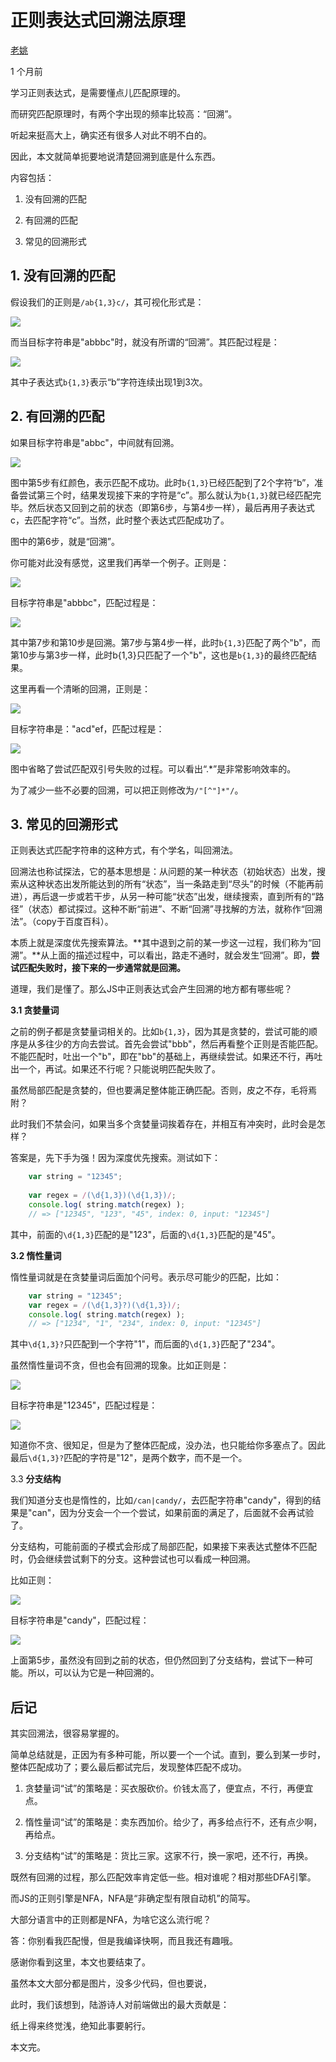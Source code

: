 # 正则表达式回溯法原理

[老姚][0]

1 个月前

学习正则表达式，是需要懂点儿匹配原理的。

而研究匹配原理时，有两个字出现的频率比较高：“回溯”。

听起来挺高大上，确实还有很多人对此不明不白的。

因此，本文就简单扼要地说清楚回溯到底是什么东西。

内容包括：

1. 没有回溯的匹配

2. 有回溯的匹配

3. 常见的回溯形式

## 1. 没有回溯的匹配

假设我们的正则是`/ab{1,3}c/`，其可视化形式是：

![][1]

而当目标字符串是"abbbc"时，就没有所谓的“回溯”。其匹配过程是：

![][2]

其中子表达式`b{1,3}`表示“b”字符连续出现1到3次。

## 2. 有回溯的匹配

如果目标字符串是"abbc"，中间就有回溯。

![][3]

图中第5步有红颜色，表示匹配不成功。此时`b{1,3}`已经匹配到了2个字符“b”，准备尝试第三个时，结果发现接下来的字符是“c”。那么就认为`b{1,3}`就已经匹配完毕。然后状态又回到之前的状态（即第6步，与第4步一样），最后再用子表达式c，去匹配字符“c”。当然，此时整个表达式匹配成功了。

图中的第6步，就是“回溯”。

你可能对此没有感觉，这里我们再举一个例子。正则是：

![][4]

目标字符串是"abbbc"，匹配过程是：

![][5]

其中第7步和第10步是回溯。第7步与第4步一样，此时`b{1,3}`匹配了两个"b"，而第10步与第3步一样，此时b{1,3}只匹配了一个"b"，这也是`b{1,3}`的最终匹配结果。

这里再看一个清晰的回溯，正则是：

![][6]

目标字符串是："acd"ef，匹配过程是：

![][7]

图中省略了尝试匹配双引号失败的过程。可以看出“.*”是非常影响效率的。

为了减少一些不必要的回溯，可以把正则修改为`/"[^"]*"/`。

## 3. 常见的回溯形式

正则表达式匹配字符串的这种方式，有个学名，叫回溯法。

回溯法也称试探法，它的基本思想是：从问题的某一种状态（初始状态）出发，搜索从这种状态出发所能达到的所有“状态”，当一条路走到“尽头”的时候（不能再前进），再后退一步或若干步，从另一种可能“状态”出发，继续搜索，直到所有的“路径”（状态）都试探过。这种不断“前进”、不断“回溯”寻找解的方法，就称作“回溯法”。（copy于百度百科）。

本质上就是深度优先搜索算法。**其中退到之前的某一步这一过程，我们称为“回溯”。**从上面的描述过程中，可以看出，路走不通时，就会发生“回溯”。即，**尝试匹配失败时，接下来的一步通常就是回溯。**

道理，我们是懂了。那么JS中正则表达式会产生回溯的地方都有哪些呢？

**3.1 贪婪量词**

之前的例子都是贪婪量词相关的。比如`b{1,3}`，因为其是贪婪的，尝试可能的顺序是从多往少的方向去尝试。首先会尝试"bbb"，然后再看整个正则是否能匹配。不能匹配时，吐出一个"b"，即在"bb"的基础上，再继续尝试。如果还不行，再吐出一个，再试。如果还不行呢？只能说明匹配失败了。

虽然局部匹配是贪婪的，但也要满足整体能正确匹配。否则，皮之不存，毛将焉附？

此时我们不禁会问，如果当多个贪婪量词挨着存在，并相互有冲突时，此时会是怎样？

答案是，先下手为强！因为深度优先搜索。测试如下：
```js
    var string = "12345";
    
    var regex = /(\d{1,3})(\d{1,3})/;
    console.log( string.match(regex) );
    // => ["12345", "123", "45", index: 0, input: "12345"]
```
其中，前面的`\d{1,3}`匹配的是"123"，后面的`\d{1,3}`匹配的是"45"。

**3.2 惰性量词**

惰性量词就是在贪婪量词后面加个问号。表示尽可能少的匹配，比如：
```js
    var string = "12345";
    var regex = /(\d{1,3}?)(\d{1,3})/;
    console.log( string.match(regex) );
    // => ["1234", "1", "234", index: 0, input: "12345"]
```
其中`\d{1,3}?`只匹配到一个字符"1"，而后面的`\d{1,3}`匹配了"234"。

虽然惰性量词不贪，但也会有回溯的现象。比如正则是：

![][8]

目标字符串是"12345"，匹配过程是：

![][9]

知道你不贪、很知足，但是为了整体匹配成，没办法，也只能给你多塞点了。因此最后`\d{1,3}?`匹配的字符是"12"，是两个数字，而不是一个。

3.3 **分支结构**

我们知道分支也是惰性的，比如`/can|candy/`，去匹配字符串"candy"，得到的结果是"can"，因为分支会一个一个尝试，如果前面的满足了，后面就不会再试验了。



分支结构，可能前面的子模式会形成了局部匹配，如果接下来表达式整体不匹配时，仍会继续尝试剩下的分支。这种尝试也可以看成一种回溯。



比如正则：

![][10]

目标字符串是"candy"，匹配过程：

![][11]

上面第5步，虽然没有回到之前的状态，但仍然回到了分支结构，尝试下一种可能。所以，可以认为它是一种回溯的。

## 后记

其实回溯法，很容易掌握的。

简单总结就是，正因为有多种可能，所以要一个一个试。直到，要么到某一步时，整体匹配成功了；要么最后都试完后，发现整体匹配不成功。

1. 贪婪量词“试”的策略是：买衣服砍价。价钱太高了，便宜点，不行，再便宜点。

2. 惰性量词“试”的策略是：卖东西加价。给少了，再多给点行不，还有点少啊，再给点。

3. 分支结构“试”的策略是：货比三家。这家不行，换一家吧，还不行，再换。

既然有回溯的过程，那么匹配效率肯定低一些。相对谁呢？相对那些DFA引擎。

而JS的正则引擎是NFA，NFA是“非确定型有限自动机”的简写。

大部分语言中的正则都是NFA，为啥它这么流行呢？

答：你别看我匹配慢，但是我编译快啊，而且我还有趣哦。

感谢你看到这里，本文也要结束了。

虽然本文大部分都是图片，没多少代码，但也要说，

此时，我们该想到，陆游诗人对前端做出的最大贡献是：

纸上得来终觉浅，绝知此事要躬行。

本文完。

[0]: https://www.zhihu.com/people/qdlaoyao
[1]: ../img/v2-04def5e967e316f2b7ea3d938fa364f5_b.png
[2]: ../img/v2-c243a389665b1ffbc0c33cf11143d8aa_b.png
[3]: ../img/v2-3ed842f1e3360394e59e184accac20a1_b.png
[4]: ../img/v2-37ddc7efcb74a43a55bd61b5578b7345_b.png
[5]: ../img/v2-946e41a0f5167f52304ca2ff821f8247_b.png
[6]: ../img/v2-98683749bfa64fac3f0b502b75142cea_b.png
[7]: ../img/v2-c893d2c3fcaad88c7de4dbf52540d4fc_b.png
[8]: ../img/v2-c4d1875ca917904b976798803598a721_b.png
[9]: ../img/v2-4bdddc108169c5ccc7968cd2307c3a69_b.png
[10]: ../img/v2-f8028595340eeec2a5a5e93a93e4116d_b.png
[11]: ../img/v2-6802fdf7edc0d086fb8793937ba9452d_b.png